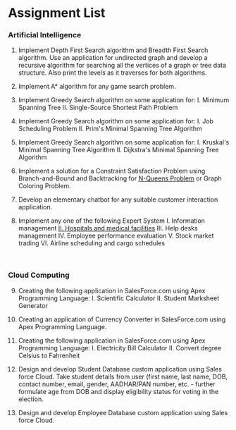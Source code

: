 # Assignment List

### Artificial Intelligence

1. Implement Depth First Search algorithm and Breadth First Search algorithm. Use an application for undirected graph and develop a recursive algorithm for searching all the vertices of a graph or tree data structure. Also print the levels as it traverses for both algorithms.

2. Implement A* algorithm for any game search problem.

3. Implement Greedy Search algorithm on some application for:
   I. Minimum Spanning Tree
   II. Single-Source Shortest Path Problem

4. Implement Greedy Search algorithm on some application for:
   I. Job Scheduling Problem
   II. Prim's Minimal Spanning Tree Algorithm

5. Implement Greedy Search algorithm on some application for:
   I. Kruskal's Minimal Spanning Tree Algorithm
   II. Dijkstra's Minimal Spanning Tree Algorithm

6. Implement a solution for a Constraint Satisfaction Problem using Branch-and-Bound and Backtracking for <ins>N-Queens Problem</ins> or Graph Coloring Problem.

7. Develop an elementary chatbot for any suitable customer interaction application.

8. Implement any one of the following Expert System
   I. Information management
   <ins>II. Hospitals and medical facilities</ins>
   III. Help desks management
   IV. Employee performance evaluation
   V. Stock market trading
   VI. Airline scheduling and cargo schedules

<br>

### Cloud Computing
9. Creating the following application in SalesForce.com using Apex Programming Language:
   I. Scientific Calculator
   II. Student Marksheet Generator

10. Creating an application of Currency Converter in SalesForce.com using Apex Programming Language.

11. Creating the following application in SalesForce.com using Apex Programming Language:
   I. Electricity Bill Calculator
   II. Convert degree Celsius to Fahrenheit

12. Design and develop Student Database custom application using Sales force Cloud. Take student details from user (first name, last name, DOB, contact number, email, gender, AADHAR/PAN number, etc. - further formulate age from DOB and display eligibility status for voting in the election.

13. Design and develop Employee Database custom application using Sales force Cloud.
